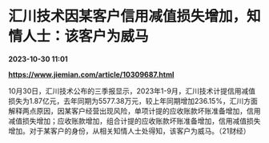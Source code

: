 # 汇川技术因某客户信用减值损失增加，知情人士：该客户为威马

**2023-10-30 11:01**

**https://www.jiemian.com/article/10309687.html**

10月30日，汇川技术公布的三季报显示，2023年1-9月，汇川技术计提信用减值损失为1.87亿元，去年同期为5577.38万元，较上年同期增加236.15%，汇川方面解释两点原因，因某客户经营出现风险，单项计提的应收账款坏账准备增加，信用减值损失增加；应收账款增加，组合计提的应收账款坏账准备增加，信用减值损失增加。对于某客户的身份，从相关知情人士处得知，该客户为威马。（21财经）